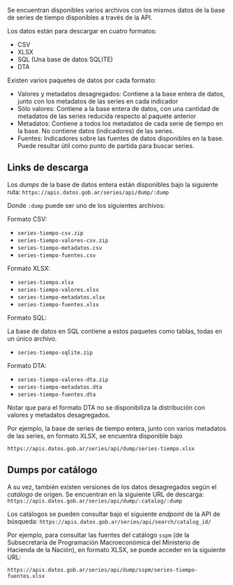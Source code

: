 Se encuentran disponibles varios archivos con los mismos datos de la base de series de tiempo disponibles a través de la API. 

Los datos están para descargar en cuatro formatos:

* CSV
* XLSX
* SQL (Una base de datos SQLITE)
* DTA

Existen varios paquetes de datos por cada formato:

* Valores y metadatos desagregados: Contiene a la base entera de datos, junto con los metadatos de las series en cada indicador
* Sólo valores: Contiene a la base entera de datos, con una cantidad de metadatos de las series reducida respecto al paquete anterior
* Metadatos: Contiene a todos los metadatos de cada serie de tiempo en la base. No contiene datos (indicadores) de las series.
* Fuentes: Indicadores sobre las fuentes de datos disponibles en la base. Puede resultar útil como punto de partida para buscar series.


## Links de descarga

Los _dumps_ de la base de datos entera están disponibles bajo la siguiente ruta:
`https://apis.datos.gob.ar/series/api/dump/:dump`

Donde `:dump` puede ser uno de los siguientes archivos:

Formato CSV:

* `series-tiempo-csv.zip`
* `series-tiempo-valores-csv.zip`
* `series-tiempo-metadatos.csv`
* `series-tiempo-fuentes.csv`
 
Formato XLSX:

* `series-tiempo.xlsx`
* `series-tiempo-valores.xlsx`
* `series-tiempo-metadatos.xlsx`
* `series-tiempo-fuentes.xlsx`

Formato SQL:

La base de datos en SQL contiene a estos paquetes como tablas, todas en un único archivo.

* `series-tiempo-sqlite.zip`

Formato DTA:

* `series-tiempo-valores-dta.zip`
* `series-tiempo-metadatos.dta`
* `series-tiempo-fuentes.dta`

Notar que para el formato DTA no se disponibiliza la distribución con valores y metadatos desagregados.

Por ejemplo, la base de series de tiempo entera, junto con varios metadatos de las series, en formato XLSX, se encuentra disponible bajo

`https://apis.datos.gob.ar/series/api/dump/series-tiempo.xlsx`

## Dumps por catálogo

A su vez, también existen versiones de los datos desagregados según el *catálogo* de origen. Se encuentran en la siguiente URL de descarga:
`https://apis.datos.gob.ar/series/api/dump/:catalog/:dump`

Los catálogos se pueden consultar bajo el siguiente _endpoint_ de la API de búsqueda:
`https://apis.datos.gob.ar/series/api/search/catalog_id/`

Por ejemplo, para consultar las fuentes del catálogo `sspm` (de la Subsecretaría de Programación Macroeconómica del Ministerio de Hacienda de la Nación), en formato XLSX, se puede acceder en la siguiente URL:

`https://apis.datos.gob.ar/series/api/dump/sspm/series-tiempo-fuentes.xlsx`
